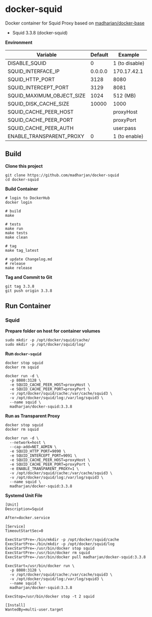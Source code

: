 # docker-squid

Docker container for Squid Proxy based on [madharjan/docker-base](https://github.com/madharjan/docker-base/)

* Squid 3.3.8 (docker-squid)

**Environment**

| Variable                  | Default | Example        |
|---------------------------|---------|----------------|
| DISABLE_SQUID             | 0       | 1 (to disable) |
| SQUID_INTERFACE_IP        | 0.0.0.0 | 170.17.42.1    |
| SQUID_HTTP_PORT           | 3128    | 8080           |
| SQUID_INTERCEPT_PORT      | 3129    | 8081           |
| SQUID_MAXIMUM_OBJECT_SIZE | 1024    | 512  (MB)      |
| SQUID_DISK_CACHE_SIZE     | 10000   | 1000           |
| SQUID_CACHE_PEER_HOST     |         | proxyHost      |
| SQUID_CACHE_PEER_PORT     |         | proxyPort      |
| SQUID_CACHE_PEER_AUTH     |         | user:pass      |
| ENABLE_TRANSPARENT_PROXY  | 0       | 1 (to enable)  |


## Build

**Clone this project**
```
git clone https://github.com/madharjan/docker-squid
cd docker-squid
```

**Build Container**
```
# login to DockerHub
docker login

# build
make

# tests
make run
make tests
make clean

# tag
make tag_latest

# update Changelog.md
# release
make release
```

**Tag and Commit to Git**
```
git tag 3.3.8
git push origin 3.3.8
```

## Run Container

### Squid

**Prepare folder on host for container volumes**
```
sudo mkdir -p /opt/docker/squid/cache/
sudo mkdir -p /opt/docker/squid/log/
```

**Run `docker-squid`**
```
docker stop squid
docker rm squid

docker run -d \
  -p 8080:3128 \
  -e SQUID_CACHE_PEER_HOST=proxyHost \
  -e SQUID_CACHE_PEER_PORT=proxyPort \  
  -v /opt/docker/squid/cache:/var/cache/squid3 \
  -v /opt/docker/squid/log:/var/log/squid3 \
  --name squid \
  madharjan/docker-squid:3.3.8
```

**Run as Transparent Proxy**
```
docker stop squid
docker rm squid

docker run -d \
  --network=host \
  --cap-add=NET_ADMIN \
  -e SQUID_HTTP_PORT=9090 \
  -e SQUID_INTERCEPT_PORT=9091 \
  -e SQUID_CACHE_PEER_HOST=proxyHost \
  -e SQUID_CACHE_PEER_PORT=proxyPort \  
  -e ENABLE_TRANSPARENT_PROXY=1 \
  -v /opt/docker/squid/cache:/var/cache/squid3 \
  -v /opt/docker/squid/log:/var/log/squid3 \
  --name squid \
  madharjan/docker-squid:3.3.8
```

**Systemd Unit File**
```
[Unit]
Description=Squid

After=docker.service

[Service]
TimeoutStartSec=0

ExecStartPre=-/bin/mkdir -p /opt/docker/squid/cache
ExecStartPre=-/bin/mkdir -p /opt/docker/squid/log
ExecStartPre=-/usr/bin/docker stop squid
ExecStartPre=-/usr/bin/docker rm squid
ExecStartPre=-/usr/bin/docker pull madharjan/docker-squid:3.3.8

ExecStart=/usr/bin/docker run \
  -p 8080:3128 \
  -v /opt/docker/squid/cache:/var/cache/squid3 \
  -v /opt/docker/squid/log:/var/log/squid3 \
  --name squid \
  madharjan/docker-squid:3.3.8

ExecStop=/usr/bin/docker stop -t 2 squid

[Install]
WantedBy=multi-user.target
```
